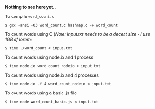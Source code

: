 **Nothing to see here yet..**

To compile `word_count.c` 

    $ gcc -ansi -O3 word_count.c hashmap.c -o word_count

To count words using C (_Note: input.txt needs to be a decent size - I use 1GB of lorem_)

    $ time ./word_count < input.txt
    
To count words using node.io and 1 process

    $ time node.io word_count_nodeio < input.txt
    
To count words using node.io and 4 processes

    $ time node.io -f 4 word_count_nodeio < input.txt
        
To count words using a basic .js file

    $ time node word_count_basic.js < input.txt